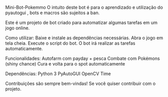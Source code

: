 Mini-Bot-Pokemmo
O intuito deste bot é para o aprendizado e utilização do pyautogui , bots e macros são sujeitos a ban.

Este é um projeto de bot criado para automatizar algumas tarefas em um jogo online.

Como utilizar:
Baixe e instale as dependências necessárias.
Abra o jogo em tela cheia.
Execute o script do bot.
O bot irá realizar as tarefas automaticamente.

Funcionalidades:
Autofarm com payday + pesca
Combate com Pokémons (shiny chance)
Cura e volta para o spot automaticamente

Dependências:
Python 3
PyAutoGUI
OpenCV
Time

Contribuições são sempre bem-vindas! Se você quiser contribuir com o projeto.
